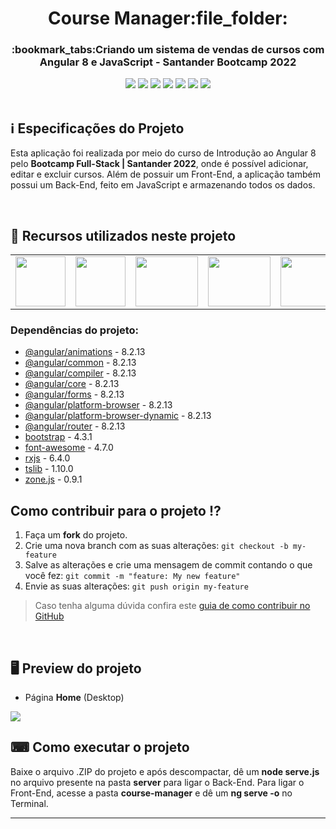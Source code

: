 <h1 align="center">Course Manager:file_folder:</h1>

<h3 align="center">:bookmark_tabs:Criando um sistema de vendas de cursos com Angular 8 e JavaScript - Santander Bootcamp 2022</h3>

<div align="center">
 <img src="https://img.shields.io/badge/-AngularJs-c4473a?logo=angular&logoColor=white&style=flat" />
 <img src="https://img.shields.io/badge/JavaScript-F7DF1E?style=&logo=javascript&logoColor=black" />
 <img src="https://img.shields.io/badge/TypeScript-007acc?style=&logo=typescript&logoColor=white" />
 <img src="https://img.shields.io/badge/Node.js-43853D?style=&logo=node.js&logoColor=white" />
 <img src="https://img.shields.io/github/repo-size/VitorGeovani/course-manager">
 <img src="https://img.shields.io/github/last-commit/VitorGeovani/course-manager">
 <img src="https://img.shields.io/github/forks/VitorGeovani/course-manager?style=social" />
 </div>
 
 <br>
 
 ## <a name="sobre"></a>:information_source: Especificações do Projeto
 Esta aplicação foi realizada por meio do curso de Introdução ao Angular 8 pelo <b>Bootcamp Full-Stack | Santander 2022</b>, onde é possível adicionar, editar e excluir cursos. Além de possuir um Front-End, a aplicação também possui um Back-End, feito em JavaScript e armazenando todos os dados.
 
 <br>

## <a name="recursos"></a>📌 Recursos utilizados neste projeto
<table align="center">

  <tr>
    <td valign="top" align="center">
      <a href="https://nodejs.org/en/"><img height="80" width="80" src="https://cdn.jsdelivr.net/gh/devicons/devicon/icons/nodejs/nodejs-original-wordmark.svg" style="max-width:100%;"></img></a>
    </td>

   <td valign="top" align="center">
      <a href="https://www.javascript.com"><img height="80" width="80" src="https://cdn.jsdelivr.net/gh/devicons/devicon/icons/javascript/javascript-original.svg" style="max-width:100%;"></img></a>
      </td>
      
   <td valign="top" align="center">
      <a href="https://angular.io/"><img height="80" width="100" src="https://cdn.jsdelivr.net/gh/devicons/devicon/icons/angularjs/angularjs-original.svg" style="max-width:100%;"></img></a>
      </td>
      <td valign="top" align="center">
      <a href="https://code.visualstudio.com/"><img height="80" width="100" src="https://cdn.jsdelivr.net/gh/devicons/devicon/icons/vscode/vscode-original.svg" style="max-width:100%;"></img></a>
      </td>
      <td valign="top" align="center">
      <a href="https://www.typescriptlang.org/"><img height="80" width="100" src="https://cdn.jsdelivr.net/gh/devicons/devicon/icons/typescript/typescript-original.svg" style="max-width:100%;"></img></a>
      </td>
    
  </tr>
</table>

### <a name="dependencias"></a>Dependências do projeto:

* [@angular/animations](https://angular.io/guide/animations) - 8.2.13
* [@angular/common](https://www.npmjs.com/package/@angular/common) - 8.2.13
* [@angular/compiler](https://www.npmjs.com/package/@angular/compiler) - 8.2.13
* [@angular/core](https://www.npmjs.com/package/@angular/core) - 8.2.13
* [@angular/forms](https://angular.io/guide/forms) - 8.2.13
* [@angular/platform-browser](https://angular.io/api/platform-browser) - 8.2.13
* [@angular/platform-browser-dynamic](https://www.npmjs.com/package/@angular/platform-browser-dynamic) - 8.2.13
* [@angular/router](https://angular.io/api/router) - 8.2.13
* [bootstrap](https://www.npmjs.com/package/bootstrap) - 4.3.1
* [font-awesome](https://www.npmjs.com/package/font-awesome) - 4.7.0
* [rxjs](https://www.npmjs.com/package/rxjs) - 6.4.0
* [tslib](https://www.npmjs.com/package/tslib) - 1.10.0
* [zone.js](https://www.npmjs.com/package/zone.js/v/0.10.3) - 0.9.1

## <a name="contribuir"></a>Como contribuir para o projeto ⁉️

1. Faça um **fork** do projeto.
2. Crie uma nova branch com as suas alterações: `git checkout -b my-feature`
3. Salve as alterações e crie uma mensagem de commit contando o que você fez: `git commit -m "feature: My new feature"`
4. Envie as suas alterações: `git push origin my-feature`
> Caso tenha alguma dúvida confira este [guia de como contribuir no GitHub](https://github.com/firstcontributions/first-contributions)

<br>

## <a name="preview"></a>🖥 Preview do projeto
* Página <b>Home</b> (Desktop)
<img src="https://user-images.githubusercontent.com/71882193/175955164-0878226d-ea49-4cff-b63d-59ed406a9ad2.png" />


## ⌨ Como executar o projeto

Baixe o arquivo .ZIP do projeto e após descompactar, dê um <b>node serve.js</b> no arquivo presente na pasta <b>server</b> para ligar o Back-End. Para ligar o Front-End, acesse a pasta <b>course-manager</b> e dê um <b>ng serve -o</b> no Terminal.

---
